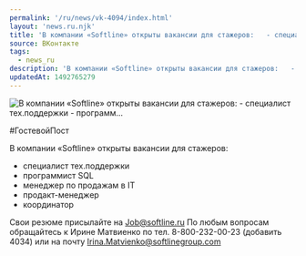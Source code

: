 ```yaml
---
permalink: '/ru/news/vk-4094/index.html'
layout: 'news.ru.njk'
title: 'В компании «Softline» открыты вакансии для стажеров:   - специалист тех.поддержки - программ'
source: ВКонтакте
tags:
  - news_ru
description: 'В компании «Softline» открыты вакансии для стажеров:   - специалист тех.поддержки - программ…'
updatedAt: 1492765279
---
```

![В компании «Softline» открыты вакансии для стажеров:   - специалист тех.поддержки - программ…](https://sun9-60.userapi.com/impf/c626528/v626528501/63b8d/r1kaN804mLU.jpg?size=900x463&quality=96&proxy=1&sign=00071f3547047250785bf0d4db612e15&c_uniq_tag=o8nZFVEK7xP2wsSjKeWbsyJ5xYlSEFgIXxqNEuhuH0Y&type=album)

#ГостевойПост

В компании «Softline» открыты вакансии для стажеров:
- специалист тех.поддержки
- программист SQL
- менеджер по продажам в IT
- продакт-менеджер
- координатор

Свои резюме присылайте на Job@softline.ru
По любым вопросам обращайтесь к Ирине Матвиенко по тел. 8-800-232-00-23 (добавить 4034) или на почту Irina.Matvienko@softlinegroup.com
